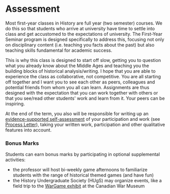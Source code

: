 # Assessment

Most first-year classes in History are full year (two semester) courses. We do this so that students who arrive at university have time to settle into class and get accustomed to the expectations of university. The First-Year Seminar program is designed specifically to address this, focusing not only on disciplinary content (i.e. teaching you facts about the past) but also teaching skills fundamental for academic success.&#x20;

This is why this class is designed to start off slow, getting you to question what you already know about the Middle Ages and teaching you the building blocks of historical analysis/writing. I hope that you are able to experience the class as collaborative, not competitive. You are all starting off together and I want you to see each other as peers, colleagues and potential friends from whom you all can learn. Assignments are thus designed with the expectation that you can work together with others or that you see/read other students' work and learn from it. Your peers can be inspiring.&#x20;

At the end of the term, you also will be responsible for writing up an [evidence-supported self-assessment](coursework/process-letters.md) of your participation and work (see [Process Letter](coursework/process-letters.md)), taking your written work, participation and other qualitative features into account.

### Bonus Marks

Students can earn bonus marks by participating in optional supplemental activities:

* the professor will host bi-weekly game afternoons to familiarize students with the range of historical themed games (and have fun)
* the History Undergraduate Society (HUgS) may organize events, like a field trip to the [WarGame exhibit](https://www.warmuseum.ca/war-games/) at the Canadian War Museum

